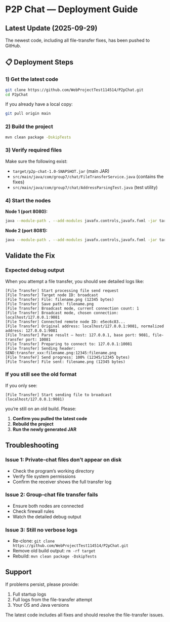 # P2P Chat — Deployment Guide

##  Latest Update (2025-09-29)

The newest code, including all file-transfer fixes, has been pushed to GitHub.

## 📋 Deployment Steps

### 1) Get the latest code

```bash
git clone https://github.com/WebProjectTest114514/P2pChat.git
cd P2pChat
```

If you already have a local copy:

```bash
git pull origin main
```

### 2) Build the project

```bash
mvn clean package -DskipTests
```

### 3) Verify required files

Make sure the following exist:

* `target/p2p-chat-1.0-SNAPSHOT.jar` (main JAR)
* `src/main/java/com/group7/chat/FileTransferService.java` (contains the fixes)
* `src/main/java/com/group7/chat/AddressParsingTest.java` (test utility)

### 4) Start the nodes

**Node 1 (port 8080):**

```bash
java --module-path . --add-modules javafx.controls,javafx.fxml -jar target/p2p-chat-1.0-SNAPSHOT.jar 8080
```

**Node 2 (port 8081):**

```bash
java --module-path . --add-modules javafx.controls,javafx.fxml -jar target/p2p-chat-1.0-SNAPSHOT.jar 8081
```

##  Validate the Fix

### Expected debug output

When you attempt a file transfer, you should see detailed logs like:

```
[File Transfer] Start processing file send request
[File Transfer] Target node ID: broadcast
[File Transfer] File: filename.png (12345 bytes)
[File Transfer] Save path: filename.png
[File Transfer] Broadcast mode, current connection count: 1
[File Transfer] Broadcast mode, chosen connection: localhost/127.0.0.1:9081
[File Transfer] Connected remote node ID: e5ec6c83...
[File Transfer] Original address: localhost/127.0.0.1:9081, normalized address: 127.0.0.1:9081
[File Transfer] Parse result — host: 127.0.0.1, base port: 9081, file-transfer port: 10081
[File Transfer] Preparing to connect to: 127.0.0.1:10081
[File Transfer] Sending header: SEND:transfer_xxx:filename.png:12345:filename.png
[File Transfer] Send progress: 100% (12345/12345 bytes)
[File Transfer] File sent: filename.png (12345 bytes)
```

### If you still see the old format

If you only see:

```
[File Transfer] Start sending file to broadcast (localhost/127.0.0.1:9081)
```

you’re still on an old build. Please:

1. **Confirm you pulled the latest code**
2. **Rebuild the project**
3. **Run the newly generated JAR**

##  Troubleshooting

### Issue 1: Private-chat files don’t appear on disk

* Check the program’s working directory
* Verify file system permissions
* Confirm the receiver shows the full transfer log

### Issue 2: Group-chat file transfer fails

* Ensure both nodes are connected
* Check firewall rules
* Watch the detailed debug output

### Issue 3: Still no verbose logs

* Re-clone: `git clone https://github.com/WebProjectTest114514/P2pChat.git`
* Remove old build output: `rm -rf target`
* Rebuild: `mvn clean package -DskipTests`

##  Support

If problems persist, please provide:

1. Full startup logs
2. Full logs from the file-transfer attempt
3. Your OS and Java versions

The latest code includes all fixes and should resolve the file-transfer issues.

